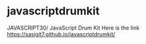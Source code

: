 # javascriptdrumkit
JAVASCRIPT30/ JavaScript Drum Kit
Here is the link https://sasigit7.github.io/javascriptdrumkit/

